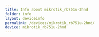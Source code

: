 ```yaml
---
title: Info about mikrotik_rb751u-2hnd
folder: info
layout: deviceinfo
permalink: /devices/mikrotik_rb751u-2hnd/
device: mikrotik_rb751u-2hnd
---
```

